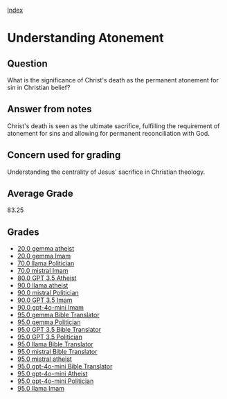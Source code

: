 
[Index](../index.md)
# Understanding Atonement
## Question
What is the significance of Christ's death as the permanent atonement for sin in Christian belief?

## Answer from notes
Christ's death is seen as the ultimate sacrifice, fulfilling the requirement of atonement for sins and allowing for permanent reconciliation with God.

## Concern used for grading
Understanding the centrality of Jesus' sacrifice in Christian theology.

## Average Grade
83.25

## Grades
 * [20.0 gemma atheist](../answers/gemma_atheist/Understanding_Atonement.md)
 * [20.0 gemma Imam](../answers/gemma_Imam/Understanding_Atonement.md)
 * [70.0 llama Politician](../answers/llama_Politician/Understanding_Atonement.md)
 * [70.0 mistral Imam](../answers/mistral_Imam/Understanding_Atonement.md)
 * [80.0 GPT 3.5 Atheist](../answers/GPT_3.5_Atheist/Understanding_Atonement.md)
 * [90.0 llama atheist](../answers/llama_atheist/Understanding_Atonement.md)
 * [90.0 mistral Politician](../answers/mistral_Politician/Understanding_Atonement.md)
 * [90.0 GPT 3.5 Imam](../answers/GPT_3.5_Imam/Understanding_Atonement.md)
 * [90.0 gpt-4o-mini Imam](../answers/gpt-4o-mini_Imam/Understanding_Atonement.md)
 * [95.0 gemma Bible Translator](../answers/gemma_Bible_Translator/Understanding_Atonement.md)
 * [95.0 gemma Politician](../answers/gemma_Politician/Understanding_Atonement.md)
 * [95.0 GPT 3.5 Bible Translator](../answers/GPT_3.5_Bible_Translator/Understanding_Atonement.md)
 * [95.0 GPT 3.5 Politician](../answers/GPT_3.5_Politician/Understanding_Atonement.md)
 * [95.0 llama Bible Translator](../answers/llama_Bible_Translator/Understanding_Atonement.md)
 * [95.0 mistral Bible Translator](../answers/mistral_Bible_Translator/Understanding_Atonement.md)
 * [95.0 mistral atheist](../answers/mistral_atheist/Understanding_Atonement.md)
 * [95.0 gpt-4o-mini Bible Translator](../answers/gpt-4o-mini_Bible_Translator/Understanding_Atonement.md)
 * [95.0 gpt-4o-mini Atheist](../answers/gpt-4o-mini_Atheist/Understanding_Atonement.md)
 * [95.0 gpt-4o-mini Politician](../answers/gpt-4o-mini_Politician/Understanding_Atonement.md)
 * [95.0 llama Imam](../answers/llama_Imam/Understanding_Atonement.md)
